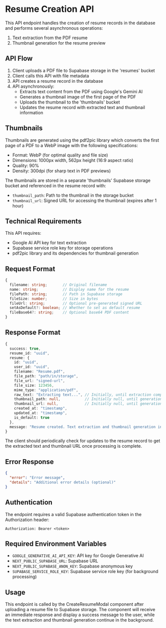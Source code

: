 # Resume Creation API

This API endpoint handles the creation of resume records in the database and performs several asynchronous operations:

1. Text extraction from the PDF resume
2. Thumbnail generation for the resume preview

## API Flow

1. Client uploads a PDF file to Supabase storage in the 'resumes' bucket
2. Client calls this API with file metadata
3. API creates a resume record in the database
4. API asynchronously:
   - Extracts text content from the PDF using Google's Gemini AI
   - Generates a thumbnail image of the first page of the PDF
   - Uploads the thumbnail to the 'thumbnails' bucket
   - Updates the resume record with extracted text and thumbnail information

## Thumbnails

Thumbnails are generated using the pdf2pic library which converts the first page of a PDF to a WebP image with the following specifications:

- Format: WebP (for optimal quality and file size)
- Dimensions: 1000px width, 562px height (16:9 aspect ratio)
- Quality: 90%
- Density: 300dpi (for sharp text in PDF previews)

The thumbnails are stored in a separate 'thumbnails' Supabase storage bucket and referenced in the resume record with:

- `thumbnail_path`: Path to the thumbnail in the storage bucket
- `thumbnail_url`: Signed URL for accessing the thumbnail (expires after 1 hour)

## Technical Requirements

This API requires:

- Google AI API key for text extraction
- Supabase service role key for storage operations
- pdf2pic library and its dependencies for thumbnail generation

## Request Format

```typescript
{
  filename: string;       // Original filename
  name: string;           // Display name for the resume
  filePath: string;       // Path in Supabase storage
  fileSize: number;       // Size in bytes
  fileUrl: string;        // Optional pre-generated signed URL
  setAsDefault?: boolean; // Whether to set as default resume
  fileBase64?: string;    // Optional base64 PDF content
}
```

## Response Format

```typescript
{
  success: true,
  resume_id: "uuid",
  resume: {
    id: "uuid",
    user_id: "uuid",
    filename: "Resume.pdf",
    file_path: "path/in/storage",
    file_url: "signed-url",
    file_size: 123456,
    mime_type: "application/pdf",
    raw_text: "Extracting text...", // Initially, until extraction completes
    thumbnail_path: null,           // Initially null, until generation completes
    thumbnail_url: null,            // Initially null, until generation completes
    created_at: "timestamp",
    updated_at: "timestamp",
    is_default: true
  },
  message: "Resume created. Text extraction and thumbnail generation in progress."
}
```

The client should periodically check for updates to the resume record to get the extracted text and thumbnail URL once processing is complete.

## Error Response

```json
{
  "error": "Error message",
  "details": "Additional error details (optional)"
}
```

## Authentication

The endpoint requires a valid Supabase authentication token in the Authorization header:

```
Authorization: Bearer <token>
```

## Required Environment Variables

- `GOOGLE_GENERATIVE_AI_API_KEY`: API key for Google Generative AI
- `NEXT_PUBLIC_SUPABASE_URL`: Supabase URL
- `NEXT_PUBLIC_SUPABASE_ANON_KEY`: Supabase anonymous key
- `SUPABASE_SERVICE_ROLE_KEY`: Supabase service role key (for background processing)

## Usage

This endpoint is called by the CreateResumeModal component after uploading a resume file to Supabase storage. The component will receive an immediate response and display a success message to the user, while the text extraction and thumbnail generation continue in the background. 